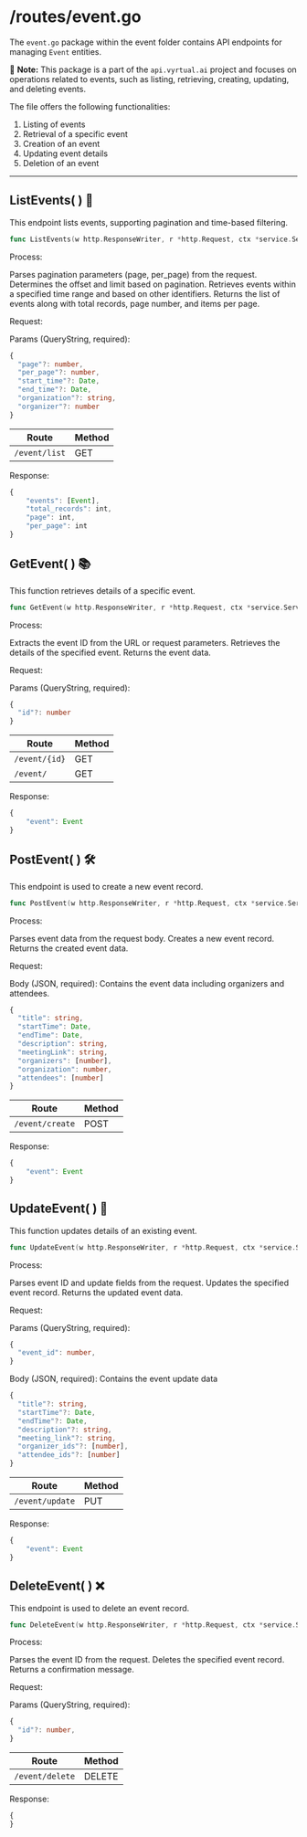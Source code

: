 # /routes/event.go

The `event.go` package within the event folder contains API endpoints for managing `Event` entities.

📝 **Note:** This package is a part of the `api.vyrtual.ai` project and focuses on operations related to events, such as listing, retrieving, creating, updating, and deleting events.

The file offers the following functionalities:

1. Listing of events
2. Retrieval of a specific event
3. Creation of an event
4. Updating event details
5. Deletion of an event

---

## ListEvents( ) 🚀

This endpoint lists events, supporting pagination and time-based filtering.

```go
func ListEvents(w http.ResponseWriter, r *http.Request, ctx *service.Service) error { ... }
```

Process:

Parses pagination parameters (page, per_page) from the request.
Determines the offset and limit based on pagination.
Retrieves events within a specified time range and based on other identifiers.
Returns the list of events along with total records, page number, and items per page.

Request:

Params (QueryString, required):

```typescript
{
  "page"?: number,
  "per_page"?: number,
  "start_time"?: Date,
  "end_time"?: Date,
  "organization"?: string,
  "organizer"?: number
}
```

| Route         | Method |
| ------------- | ------ |
| `/event/list` | GET    |

Response:

```typescript
{
    "events": [Event],
    "total_records": int,
    "page": int,
    "per_page": int
}
```

## GetEvent( ) 📚

This function retrieves details of a specific event.

```go
func GetEvent(w http.ResponseWriter, r *http.Request, ctx *service.Service) error { ... }
```

Process:

Extracts the event ID from the URL or request parameters.
Retrieves the details of the specified event.
Returns the event data.

Request:

Params (QueryString, required):

```typescript
{
  "id"?: number
}
```

| Route         | Method |
| ------------- | ------ |
| `/event/{id}` | GET    |
| `/event/`     | GET    |

Response:

```typescript
{
    "event": Event
}
```

## PostEvent( ) 🛠️

This endpoint is used to create a new event record.

```go
func PostEvent(w http.ResponseWriter, r *http.Request, ctx *service.Service) error { ... }
```

Process:

Parses event data from the request body.
Creates a new event record.
Returns the created event data.

Request:

Body (JSON, required): Contains the event data including organizers and attendees.

```typescript
{
  "title": string,
  "startTime": Date,
  "endTime": Date,
  "description": string,
  "meetingLink": string,
  "organizers": [number],
  "organization": number,
  "attendees": [number]
}
```

| Route           | Method |
| --------------- | ------ |
| `/event/create` | POST   |

Response:

```typescript
{
    "event": Event
}
```

## UpdateEvent( ) 🔄

This function updates details of an existing event.

```go
func UpdateEvent(w http.ResponseWriter, r *http.Request, ctx *service.Service) error { ... }
```

Process:

Parses event ID and update fields from the request.
Updates the specified event record.
Returns the updated event data.

Request:

Params (QueryString, required):

```typescript
{
  "event_id": number,
}
```

Body (JSON, required): Contains the event update data

```typescript
{
  "title"?: string,
  "startTime"?: Date,
  "endTime"?: Date,
  "description"?: string,
  "meeting_link"?: string,
  "organizer_ids"?: [number],
  "attendee_ids"?: [number]
}
```

| Route           | Method |
| --------------- | ------ |
| `/event/update` | PUT    |

Response:

```typescript
{
    "event": Event
}
```

## DeleteEvent( ) ❌

This endpoint is used to delete an event record.

```go
func DeleteEvent(w http.ResponseWriter, r *http.Request, ctx *service.Service) error { ... }
```

Process:

Parses the event ID from the request.
Deletes the specified event record.
Returns a confirmation message.

Request:

Params (QueryString, required):

```typescript
{
  "id"?: number,
}
```

| Route           | Method |
| --------------- | ------ |
| `/event/delete` | DELETE |

Response:

```typescript
{
}
```
